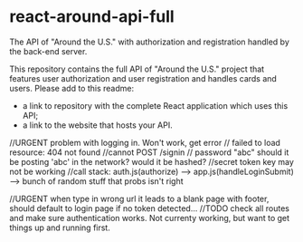 # react-around-api-full

The API of "Around the U.S." with authorization and registration handled by the back-end server.

This repository contains the full API of "Around the U.S." project that features user authorization and user registration and handles cards and users. Please add to this readme:

- a link to repository with the complete React application which uses this API;
- a link to the website that hosts your API.

//URGENT problem with logging in. Won't work, get error
// failed to load resource: 404 not found
//cannot POST /signin
// password "abc" should it be posting 'abc' in the network? would it be hashed?
//secret token key may not be working
//call stack: auth.js(authorize) --> app.js(handleLoginSubmit) --> bunch of random stuff that probs isn't right

//URGENT when type in wrong url it leads to a blank page with footer, should default to login page if no token detected...
//TODO check all routes and make sure authentication works. Not currenty working, but want to get things up and running first.